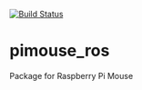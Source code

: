 [![Build Status](https://travis-ci.org/zaki0929/pimouse_ros.svg?branch=master)](https://travis-ci.org/zaki0929/pimouse_ros)

# pimouse_ros
Package for Raspberry Pi Mouse
